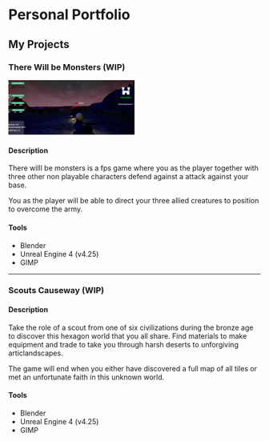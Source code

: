 # Personal Portfolio 


## My Projects

### There Will be Monsters (WIP)

<img src="screenshots/twbm_01.png" width="50%">

#### Description
There willl be monsters is a fps game where you as the player together with three other non playable characters defend against a attack against your base. 

You as the player will be able to direct your three allied creatures to position to overcome the army.

#### Tools
* Blender
* Unreal Engine 4 (v4.25)
* GIMP

---

### Scouts Causeway (WIP)

#### Description

Take the role of a scout from one of six civilizations during the bronze age to discover this hexagon world that you all share. Find materials to make equipment and trade to take you through harsh deserts to unforgiving articlandscapes. 

The game will end when you either have discovered a full map of all tiles or met an unfortunate faith in this unknown world.

#### Tools
* Blender
* Unreal Engine 4 (v4.25)
* GIMP
